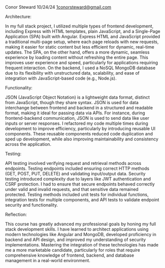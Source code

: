 Conor Steward
10/24/24
1conorsteward@gmail.com

Architecture:

In my full stack project, I utilized multiple types of frontend development, including Express with HTML templates, plain JavaScript, and a Single-Page Application (SPA) built with Angular. Express HTML and JavaScript provided a traditional multi-page setup, where each page reloads with new requests, making it easier for static content but less efficient for dynamic, real-time updates. The SPA, on the other hand, offers a more dynamic, seamless experience by loading content without refreshing the entire page. This improves user experience and speed, particularly for applications requiring frequent interaction. On the backend, I used a NoSQL MongoDB database due to its flexibility with unstructured data, scalability, and ease of integration with JavaScript-based code (e.g., Node.js).

Functionality:

JSON (JavaScript Object Notation) is a lightweight data format, distinct from JavaScript, though they share syntax. JSON is used for data interchange between frontend and backend in a structured and readable format, making it ideal for passing data via APIs. For instance, during frontend-backend communication, JSON is used to send data like user inputs or server responses. I refactored my code multiple times during development to improve efficiency, particularly by introducing reusable UI components. These reusable components reduced code duplication and sped up development, while also improving maintainability and consistency across the application.

Testing:

API testing involved verifying request and retrieval methods across endpoints. Testing endpoints included ensuring correct HTTP methods (GET, POST, PUT, DELETE) and validating input/output data. Security testing introduced complexity due to layers like JWT authentication and CSRF protection. I had to ensure that secure endpoints behaved correctly under valid and invalid requests, and that sensitive data remained protected. Testing methods included unit tests for individual functions, integration tests for multiple components, and API tests to validate endpoint security and functionality.

Reflection:

This course has greatly advanced my professional goals by honing my full stack development skills. I have learned to architect applications using modern technologies like Angular and MongoDB, developed proficiency in backend and API design, and improved my understanding of security implementations. Mastering the integration of these technologies has made me a more marketable candidate, particularly for roles that require comprehensive knowledge of frontend, backend, and database management in a real-world environment.
